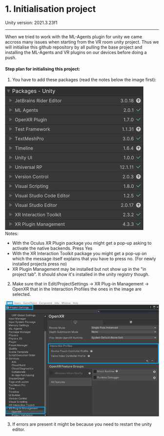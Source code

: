 # 1. Initialisation project

Unity version: 2021.3.23f1

---

When we tried to work with the ML-Agents plugin for unity we came accross many issues when starting from the VR room unity project. Thus we will initialise this github repository by all pulling the base project and installing the ML-Agents and VR plugins on our devices before doing a push.

#### Step plan for initialising this project:

1. You have to add these packages (read the notes below the image first):

![imagepackages](ImagesREADME/Installed_Packages.JPG)
\
Notes:

- With the Oculus XR Plugin package you might get a pop-up asking to activate the native backends. Press Yes
- With the XR Interaction Toolkit package you might get a pop-up on which the message itself explains that you have to press no. (For newly installed projects press no)
- XR Plugin Management may be installed but not show up in the "in project tab". It should show it's installed in the unity registry though.

2. Make sure that in Edit/ProjectSettings -> XR Plug-in Management -> OpenXR that in the Interaction Profiles the ones in the image are selected.

![ImageInteractionProfiles](ImagesREADME/Interaction_Profiles.jpg)

3. If errors are present it might be because you need to restart the unity editor.
